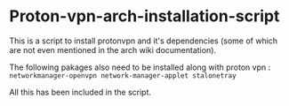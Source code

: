 # Proton-vpn-arch-installation-script
This is a script to install protonvpn and it's dependencies (some of which are not even mentioned in the arch wiki documentation).

The following pakages also need to be installed along with proton vpn :
```networkmanager-openvpn network-manager-applet stalonetray```

All this has been included in the script.
